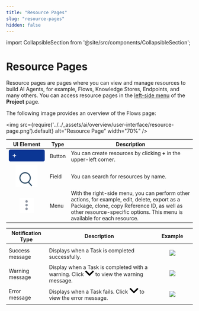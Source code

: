 ```yaml
---
title: "Resource Pages"
slug: "resource-pages"
hidden: false
---
```


import CollapsibleSection from '@site/src/components/CollapsibleSection';

# Resource Pages

Resource pages are pages where you can view and manage resources to build AI Agents, for example, Flows, Knowledge Stores, Endpoints, and many others. You can access resource pages in the [left-side menu](project-page.md) of the **Project** page.

The following image provides an overview of the Flows page:

<img
  src={require('../../_assets/ai/overview/user-interface/resource-page.png').default}
  alt="Resource Page"
  width="70%"
/>

<CollapsibleSection title="Controls">

  |                             UI Element                             | Type   | Description                                                                                                                                                                                                              |
  |:------------------------------------------------------------------:|--------|--------------------------------------------------------------------------------------------------------------------------------------------------------------------------------------------------------------------------|
  |                               ![plus-square](../../_assets/icons/plus-square.svg)                                | Button | You can create resources by clicking **+** in the upper-left corner.                                                                                                                                                     |
  |            ![search](../../_assets/icons/search.svg)            | Field  | You can search for resources by name.                                                                                                                                                                                    |
  | ![vertical-ellipsis](../../_assets/icons/vertical-ellipsis.svg) | Menu   | With the right-side menu, you can perform other actions, for example, edit, delete, export as a Package, clone, copy Reference ID, as well as other resource-specific options. This menu is available for each resource. |

</CollapsibleSection>

<CollapsibleSection title="Notifications">

  | Notification Type | Description                                                                                                                                          | Example                                                                                                                            |
  |-------------------|------------------------------------------------------------------------------------------------------------------------------------------------------|------------------------------------------------------------------------------------------------------------------------------------|
  | Success message   | Displays when a Task is completed successfully.                                                                                                      | <figure><img class="image-center" src="../../../_assets/ai/overview/user-interface/success-message.png" width="70%" /></figure> |
  | Warning message   | Display when a Task is completed with a warning. Click ![arrow-down](../../_assets/icons/arrow-down.svg) to view the warning message. | <figure><img class="image-center" src="../../../_assets/ai/overview/user-interface/warning-message.png" width="70%" /></figure> |
  | Error message     | Displays when a Task fails. Click ![arrow-down](../../_assets/icons/arrow-down.svg) to view the error message.                        | <figure><img class="image-center" src="../../../_assets/ai/overview/user-interface/error-message.png" width="70%" /></figure>   |

</CollapsibleSection>
